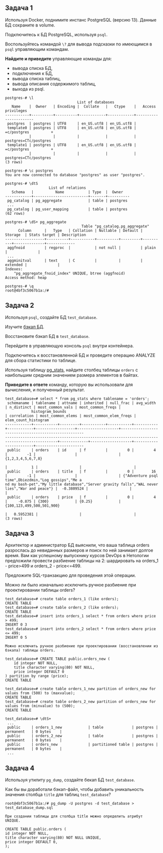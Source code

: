 ## Задача 1

Используя Docker, поднимите инстанс PostgreSQL (версию 13). Данные БД сохраните в volume.

Подключитесь к БД PostgreSQL, используя `psql`.

Воспользуйтесь командой `\?` для вывода подсказки по имеющимся в `psql` управляющим командам.

**Найдите и приведите** управляющие команды для:

- вывода списка БД,
- подключения к БД,
- вывода списка таблиц,
- вывода описания содержимого таблиц,
- выхода из psql.

```
postgres-# \l
                                 List of databases
   Name    |  Owner   | Encoding |  Collate   |   Ctype    |   Access privileges   
-----------+----------+----------+------------+------------+-----------------------
 postgres  | postgres | UTF8     | en_US.utf8 | en_US.utf8 | 
 template0 | postgres | UTF8     | en_US.utf8 | en_US.utf8 | =c/postgres          +
           |          |          |            |            | postgres=CTc/postgres
 template1 | postgres | UTF8     | en_US.utf8 | en_US.utf8 | =c/postgres          +
           |          |          |            |            | postgres=CTc/postgres
(3 rows)

postgres-# \c postgres
You are now connected to database "postgres" as user "postgres".

postgres-# \dtS
                    List of relations
   Schema   |          Name           | Type  |  Owner   
------------+-------------------------+-------+----------
 pg_catalog | pg_aggregate            | table | postgres
 ...
 pg_catalog | pg_user_mapping         | table | postgres
(62 rows)

postgres-# \dS+ pg_aggregate
                                   Table "pg_catalog.pg_aggregate"
      Column      |   Type   | Collation | Nullable | Default | Storage  | Stats target | Description 
------------------+----------+-----------+----------+---------+----------+--------------+-------------
 aggfnoid         | regproc  |           | not null |         | plain    |              | 
 ...
 aggminitval      | text     | C         |          |         | extended |              | 
Indexes:
    "pg_aggregate_fnoid_index" UNIQUE, btree (aggfnoid)
Access method: heap

postgres-# \q
root@4bf3c5067b1a:/# 
```

## Задача 2

Используя `psql`, создайте БД `test_database`.

Изучите [бэкап БД](https://github.com/netology-code/virt-homeworks/tree/virt-11/06-db-04-postgresql/test_data).

Восстановите бэкап БД в `test_database`.

Перейдите в управляющую консоль `psql` внутри контейнера.

Подключитесь к восстановленной БД и проведите операцию ANALYZE для сбора статистики по таблице.

Используя таблицу [pg_stats](https://postgrespro.ru/docs/postgresql/12/view-pg-stats), найдите столбец таблицы `orders` 
с наибольшим средним значением размера элементов в байтах.

**Приведите в ответе** команду, которую вы использовали для вычисления, и полученный результат.

```
test_database=# select * from pg_stats where tablename = 'orders';
 schemaname | tablename | attname | inherited | null_frac | avg_width | n_distinct | most_common_vals | most_common_freqs |                                                     
            histogram_bounds                                                                  | correlation | most_common_elems | most_common_elem_freqs | elem_count_histogram 
------------+-----------+---------+-----------+-----------+-----------+------------+------------------+-------------------+-----------------------------------------------------
----------------------------------------------------------------------------------------------+-------------+-------------------+------------------------+----------------------
 public     | orders    | id      | f         |         0 |         4 |         -1 |                  |                   | {1,2,3,4,5,6,7,8}                                   
                                                                                              |           1 |                   |                        | 
 public     | orders    | title   | f         |         0 |        16 |         -1 |                  |                   | {"Adventure psql time",Dbiezdmin,"Log gossips","Me a
nd my bash-pet","My little database","Server gravity falls","WAL never lies","War and peace"} |  -0.3809524 |                   |                        | 
 public     | orders    | price   | f         |         0 |         4 |     -0.875 | {300}            | {0.25}            | {100,123,499,500,501,900}                           
                                                                                              |   0.5952381 |                   |                        | 
(3 rows)
```

## Задача 3

Архитектор и администратор БД выяснили, что ваша таблица orders разрослась до невиданных размеров и
поиск по ней занимает долгое время. Вам как успешному выпускнику курсов DevOps в Нетологии предложили
провести разбиение таблицы на 2: шардировать на orders_1 - price>499 и orders_2 - price<=499.

Предложите SQL-транзакцию для проведения этой операции.

Можно ли было изначально исключить ручное разбиение при проектировании таблицы orders?

```
test_database=# create table orders_1 (like orders);
CREATE TABLE
test_database=# create table orders_2 (like orders);
CREATE TABLE
test_database=# insert into orders_1 select * from orders where price > 499;
INSERT 0 3
test_database=# insert into orders_2 select * from orders where price <= 499;
INSERT 0 5

Можно исключить ручное разбиение при проектировании (восстановлении из бэкапа) таблицы orders.

test_database=# CREATE TABLE public.orders_new (
    id integer NOT NULL,
    title character varying(80) NOT NULL,
    price integer DEFAULT 0
) partition by range (price);
CREATE TABLE

test_database=# create table orders_1_new partition of orders_new for values from (500) to (maxvalue);
CREATE TABLE
test_database=# create table orders_2_new partition of orders_new for values from (minvalue) to (500);
CREATE TABLE

test_database=# \dtS+
 ...
 public     | orders_1_new            | table             | postgres | permanent   | 0 bytes    | 
 public     | orders_2_new            | table             | postgres | permanent   | 0 bytes    | 
 public     | orders_new              | partitioned table | postgres | permanent   | 0 bytes    | 
 ...
```

## Задача 4

Используя утилиту `pg_dump`, создайте бекап БД `test_database`.

Как бы вы доработали бэкап-файл, чтобы добавить уникальность значения столбца `title` для таблиц `test_database`?

```
root@4bf3c5067b1a:/# pg_dump -U postgres -d test_database > test_database_dump.sql

При создании таблицы для столбца title можно определить атрибут UNIQUE.

CREATE TABLE public.orders (
id integer NOT NULL,
title character varying(80) NOT NULL UNIQUE,
price integer DEFAULT 0,
);
```